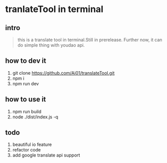 # tranlateTool in terminal

## intro

> this is a translate tool in terminal.Still in prerelease. Further now, it can do simple thing with youdao api.


## how to dev it

1. git clone https://github.com/Ai01/translateTool.git
2. npm i
3. npm run dev

## how to use it

1. npm run build
2. node ./dist/index.js  -q <content>

## todo

1. beautiful io feature
2. refactor code
3. add google translate api support

